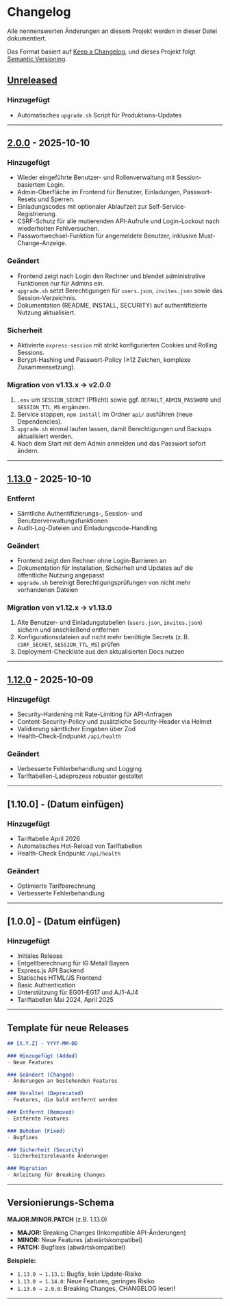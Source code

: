 # Changelog

Alle nennenswerten Änderungen an diesem Projekt werden in dieser Datei dokumentiert.

Das Format basiert auf [Keep a Changelog](https://keepachangelog.com/de/1.0.0/),
und dieses Projekt folgt [Semantic Versioning](https://semver.org/lang/de/).

## [Unreleased]

### Hinzugefügt
- Automatisches `upgrade.sh` Script für Produktions-Updates

---

## [2.0.0] - 2025-10-10

### Hinzugefügt
- Wieder eingeführte Benutzer- und Rollenverwaltung mit Session-basiertem Login.
- Admin-Oberfläche im Frontend für Benutzer, Einladungen, Passwort-Resets und Sperren.
- Einladungscodes mit optionaler Ablaufzeit zur Self-Service-Registrierung.
- CSRF-Schutz für alle mutierenden API-Aufrufe und Login-Lockout nach wiederholten Fehlversuchen.
- Passwortwechsel-Funktion für angemeldete Benutzer, inklusive Must-Change-Anzeige.

### Geändert
- Frontend zeigt nach Login den Rechner und blendet administrative Funktionen nur für Admins ein.
- `upgrade.sh` setzt Berechtigungen für `users.json`, `invites.json` sowie das Session-Verzeichnis.
- Dokumentation (README, INSTALL, SECURITY) auf authentifizierte Nutzung aktualisiert.

### Sicherheit
- Aktivierte `express-session` mit strikt konfigurierten Cookies und Rolling Sessions.
- Bcrypt-Hashing und Passwort-Policy (≥12 Zeichen, komplexe Zusammensetzung).

### Migration von v1.13.x → v2.0.0
1. `.env` um `SESSION_SECRET` (Pflicht) sowie ggf. `DEFAULT_ADMIN_PASSWORD` und `SESSION_TTL_MS` ergänzen.
2. Service stoppen, `npm install` im Ordner `api/` ausführen (neue Dependencies).
3. `upgrade.sh` einmal laufen lassen, damit Berechtigungen und Backups aktualisiert werden.
4. Nach dem Start mit dem Admin anmelden und das Passwort sofort ändern.

---

## [1.13.0] - 2025-10-10

### Entfernt
- Sämtliche Authentifizierungs-, Session- und Benutzerverwaltungsfunktionen
- Audit-Log-Dateien und Einladungscode-Handling

### Geändert
- Frontend zeigt den Rechner ohne Login-Barrieren an
- Dokumentation für Installation, Sicherheit und Updates auf die öffentliche Nutzung angepasst
- `upgrade.sh` bereinigt Berechtigungsprüfungen von nicht mehr vorhandenen Dateien

### Migration von v1.12.x → v1.13.0
1. Alte Benutzer- und Einladungstabellen (`users.json`, `invites.json`) sichern und anschließend entfernen
2. Konfigurationsdateien auf nicht mehr benötigte Secrets (z. B. `CSRF_SECRET`, `SESSION_TTL_MS`) prüfen
3. Deployment-Checkliste aus den aktualisierten Docs nutzen

---

## [1.12.0] - 2025-10-09

### Hinzugefügt
- Security-Hardening mit Rate-Limiting für API-Anfragen
- Content-Security-Policy und zusätzliche Security-Header via Helmet
- Validierung sämtlicher Eingaben über Zod
- Health-Check-Endpunkt `/api/health`

### Geändert
- Verbesserte Fehlerbehandlung und Logging
- Tariftabellen-Ladeprozess robuster gestaltet

---

## [1.10.0] - (Datum einfügen)

### Hinzugefügt
- Tariftabelle April 2026
- Automatisches Hot-Reload von Tariftabellen
- Health-Check Endpunkt `/api/health`

### Geändert
- Optimierte Tarifberechnung
- Verbesserte Fehlerbehandlung

---

## [1.0.0] - (Datum einfügen)

### Hinzugefügt
- Initiales Release
- Entgeltberechnung für IG Metall Bayern
- Express.js API Backend
- Statisches HTML/JS Frontend
- Basic Authentication
- Unterstützung für EG01-EG17 und AJ1-AJ4
- Tariftabellen Mai 2024, April 2025

---

## Template für neue Releases

```markdown
## [X.Y.Z] - YYYY-MM-DD

### Hinzugefügt (Added)
- Neue Features

### Geändert (Changed)
- Änderungen an bestehenden Features

### Veraltet (Deprecated)
- Features, die bald entfernt werden

### Entfernt (Removed)
- Entfernte Features

### Behoben (Fixed)
- Bugfixes

### Sicherheit (Security)
- Sicherheitsrelevante Änderungen

### Migration
- Anleitung für Breaking Changes
```

---

## Versionierungs-Schema

**MAJOR.MINOR.PATCH** (z.B. 1.13.0)

- **MAJOR:** Breaking Changes (Inkompatible API-Änderungen)
- **MINOR:** Neue Features (abwärtskompatibel)
- **PATCH:** Bugfixes (abwärtskompatibel)

**Beispiele:**
- `1.13.0 → 1.13.1`: Bugfix, kein Update-Risiko
- `1.13.0 → 1.14.0`: Neue Features, geringes Risiko
- `1.13.0 → 2.0.0`: Breaking Changes, CHANGELOG lesen!

---

[Unreleased]: https://github.com/Doerkidoerk/entgeltrechnerigmby/compare/v2.0.0...HEAD
[2.0.0]: https://github.com/Doerkidoerk/entgeltrechnerigmby/releases/tag/v2.0.0
[1.13.0]: https://github.com/Doerkidoerk/entgeltrechnerigmby/releases/tag/v1.13.0
[1.12.0]: https://github.com/Doerkidoerk/entgeltrechnerigmby/releases/tag/v1.12.0
